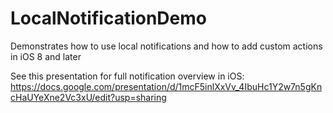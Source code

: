 # LocalNotificationDemo
Demonstrates how to use local notifications and how to add custom actions in iOS 8 and later

See this presentation for full notification overview in iOS:
https://docs.google.com/presentation/d/1mcF5inlXxVv_4IbuHc1Y2w7n5gKncHaUYeXne2Vc3xU/edit?usp=sharing
